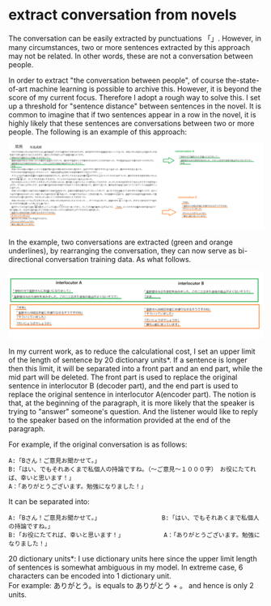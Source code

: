 # extract conversation from novels

The conversation can be easily extracted by punctuations 「」.
However, in many circumstances, two or more sentences extracted by this approach may not be related.
In other words, these are not a conversation between people.

In order to extract "the conversation between people", of course the-state-of-art machine learning is possible to archive this.
However, it is beyond the score of my current focus.
Therefore I adopt a rough way to solve this. I set up a threshold for "sentence distance" between sentences in the novel. 
It is common to imagine that if two sentences appear in a row in the novel, it is highly likely that these sentences are conversations between two or more people.
The following is an example of this approach:



<img src="sample_extract.gif" width="920">



In the example, two conversations are extracted (green and orange underlines), by rearranging the conversation, they can now serve as bi-directional conversation training data. As what follows.



<img src="convsation.gif" width="760">


In my current work, as to reduce the calculational cost, I set an upper limit of the length of sentence by 20 dictionary units*. If a sentence is longer then this limit, it will be separated into a front part and an end part, while the mid part will be deleted. The front part is used to replace the original sentence in interlocutor B (decoder part), and the end part is used to replace the original sentence in interlocutor A(encoder part). The notion is that, at the beginning of the paragraph, it is more likely that the speaker is trying to "answer" someone's question. And the listener would like to reply to the speaker based on the information provided at the end of the paragraph.

For example, if the original conversation is as follows:
```
A:「Bさん！ご意見お聞かせて。」
B:「はい、でもそれあくまで私個人の持論ですね。（～ご意見～１０００字）　お役にたてれば、幸いと思います！」
A：「ありがとうございます。勉強になりました！」
```
It can be separated into:
```
A:「Bさん！ご意見お聞かせて。」                 B:「はい、でもそれあくまで私個人の持論ですね。」
B:「お役にたてれば、幸いと思います！」           A：「ありがとうございます。勉強になりました！」
```


20 dictionary units*: I use dictionary units here since the upper limit length of sentences is somewhat ambiguous in my model.
In extreme case, 6 characters can be encoded into 1 dictionary unit.   
For example: ありがとう。is equals to ありがとう + 。 and hence is only 2 units.






